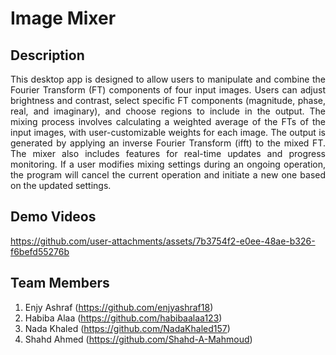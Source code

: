 # Image Mixer
## Description
<div align="justify"> This desktop app is designed to allow users to manipulate and combine the Fourier Transform (FT) components of four input images. Users can adjust brightness and contrast, select specific FT components (magnitude, phase, real, and imaginary), and choose regions to include in the output. The mixing process involves calculating a weighted average of the FTs of the input images, with user-customizable weights for each image. The output is generated by applying an inverse Fourier Transform (ifft) to the mixed FT. The mixer also includes features for real-time updates and progress monitoring. If a user modifies mixing settings during an ongoing operation, the program will cancel the current operation and initiate a new one based on the updated settings.</div>

## Demo Videos
https://github.com/user-attachments/assets/7b3754f2-e0ee-48ae-b326-f6befd55276b



## Team Members
1. Enjy Ashraf (https://github.com/enjyashraf18)
2. Habiba Alaa (https://github.com/habibaalaa123)
3. Nada Khaled (https://github.com/NadaKhaled157)
4. Shahd Ahmed (https://github.com/Shahd-A-Mahmoud)

